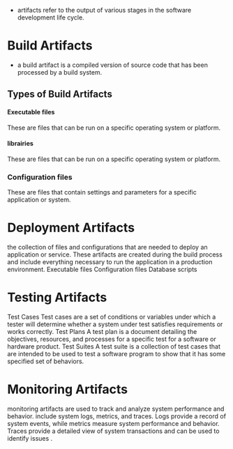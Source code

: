 - artifacts refer to the output of various stages in the software development life cycle.
# Build Artifacts
- a build artifact is a compiled version of source code that has been processed by a build system. 
## Types of Build Artifacts
#### Executable files
These are files that can be run on a specific operating system or platform.
#### librairies
These are files that can be run on a specific operating system or platform.
### Configuration files
These are files that contain settings and parameters for a specific application or
system.
# Deployment Artifacts
the collection of files and configurations that are needed to deploy an application or service. These artifacts are created during the build process and include everything necessary to run the application in a production environment.
Executable files
Configuration files
Database scripts
# Testing Artifacts
Test Cases
Test cases are a set of conditions or variables under which a tester will
determine whether a system under test satisfies requirements or works
correctly.
Test Plans
A test plan is a document detailing the objectives, resources, and processes
for a specific test for a software or hardware product.
Test Suites
A test suite is a collection of test cases that are intended to be used to test a
software program to show that it has some specified set of behaviors.
# Monitoring Artifacts
monitoring artifacts are used to track and analyze system performance and behavior. 
include system logs, metrics, and traces. Logs provide a record of system
events, while metrics measure system performance and behavior. Traces provide a detailed view of system transactions and can be used to identify
issues .

